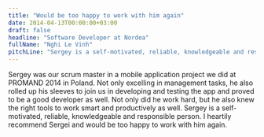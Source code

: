 ```yaml
---
title: "Would be too happy to work with him again"
date: 2014-04-13T00:00:00+03:00
draft: false
headline: "Software Developer at Nordea"
fullName: "Nghi Le Vinh"
pitchLine: "Sergey is a self-motivated, reliable, knowledgeable and responsible person."
---
```


Sergey was our scrum master in a mobile application project we did at PROMAND 2014 in Poland.
Not only excelling in management tasks, he also rolled up his sleeves to join us in developing and testing the app and proved to be a good developer as well.
Not only did he work hard, but he also knew the right tools to work smart and productively as well.
Sergey is a self-motivated, reliable, knowledgeable and responsible person. I heartily recommend Sergei and would be too happy to work with him again.
